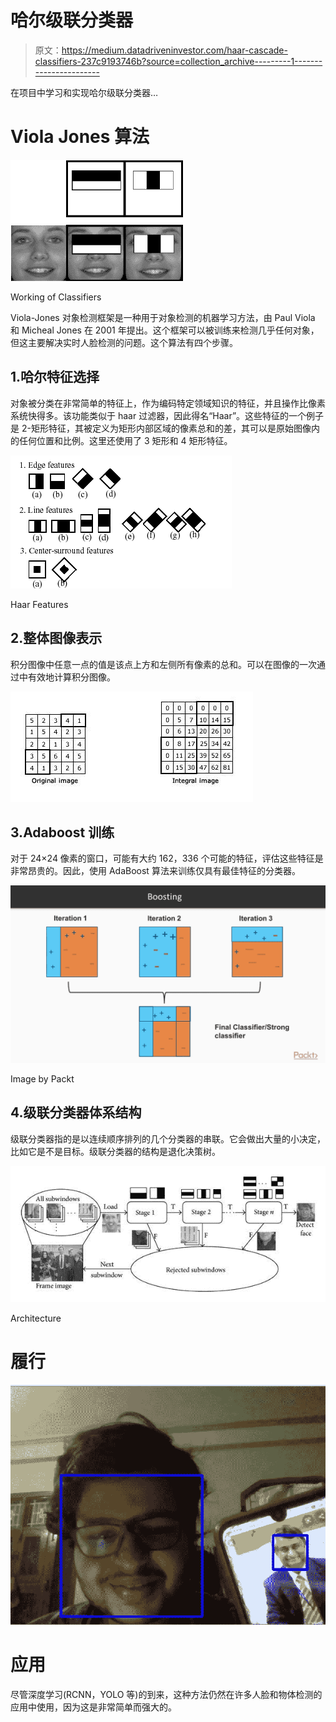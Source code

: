 # 哈尔级联分类器

> 原文：<https://medium.datadriveninvestor.com/haar-cascade-classifiers-237c9193746b?source=collection_archive---------1----------------------->

在项目中学习和实现哈尔级联分类器…

# Viola Jones 算法

![](img/146b038e6e976396b18f920f0bc087f1.png)

Working of Classifiers

Viola-Jones 对象检测框架是一种用于对象检测的机器学习方法，由 Paul Viola 和 Micheal Jones 在 2001 年提出。这个框架可以被训练来检测几乎任何对象，但这主要解决实时人脸检测的问题。这个算法有四个步骤。

## 1.哈尔特征选择

对象被分类在非常简单的特征上，作为编码特定领域知识的特征，并且操作比像素系统快得多。该功能类似于 haar 过滤器，因此得名“Haar”。这些特征的一个例子是 2-矩形特征，其被定义为矩形内部区域的像素总和的差，其可以是原始图像内的任何位置和比例。这里还使用了 3 矩形和 4 矩形特征。

![](img/e1f395a95493b7dceaf383d4a58341a6.png)

Haar Features

## 2.整体图像表示

积分图像中任意一点的值是该点上方和左侧所有像素的总和。可以在图像的一次通过中有效地计算积分图像。

![](img/54eb93a99370d0c79a316bc14a466266.png)

## 3.Adaboost 训练

对于 24×24 像素的窗口，可能有大约 162，336 个可能的特征，评估这些特征是非常昂贵的。因此，使用 AdaBoost 算法来训练仅具有最佳特征的分类器。

![](img/2fe9ea6c67db8c14a041797f67f379c5.png)

Image by Packt

## 4.级联分类器体系结构

级联分类器指的是以连续顺序排列的几个分类器的串联。它会做出大量的小决定，比如它是不是目标。级联分类器的结构是退化决策树。

![](img/f60384f645bbefb279828d35d50320e2.png)

Architecture

# 履行

![](img/c1c9e51d3138e0966d171099c11816b8.png)

# 应用

尽管深度学习(RCNN，YOLO 等)的到来，这种方法仍然在许多人脸和物体检测的应用中使用，因为这是非常简单而强大的。